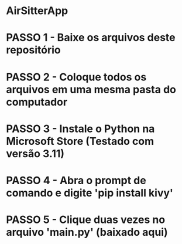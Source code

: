 # AirSitterApp

# PASSO 1 - Baixe os arquivos deste repositório
# PASSO 2 - Coloque todos os arquivos em uma mesma pasta do computador
# PASSO 3 - Instale o Python na Microsoft Store (Testado com versão 3.11)
# PASSO 4 - Abra o prompt de comando e digite 'pip install kivy'
# PASSO 5 - Clique duas vezes no arquivo 'main.py' (baixado aqui)
